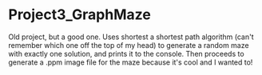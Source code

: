 # Project3_GraphMaze
Old project, but a good one. Uses shortest a shortest path algorithm (can't remember which one off the top of my head) to generate a random maze with exactly one solution, and prints it to the console. Then proceeds to generate a .ppm image file for the maze because it's cool and I wanted to!

